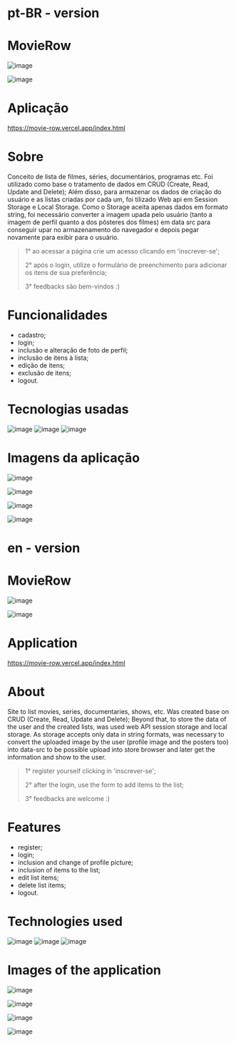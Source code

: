 # pt-BR - version

# MovieRow
 ![image](https://user-images.githubusercontent.com/84210050/128647945-275bd936-03c1-491c-a9f4-e48fbf641e39.png)
 
![image](https://user-images.githubusercontent.com/84210050/128647958-57f31a37-1920-49ea-9837-bf42c178025a.png)

# Aplicação

https://movie-row.vercel.app/index.html

# Sobre

Conceito de lista de filmes, séries, documentários, programas etc. Foi utilizado como base o tratamento de dados em CRUD (Create, Read, Update and Delete); Além disso, para armazenar os dados de criação do usuário e as listas criadas por cada um, foi tilizado Web api em Session Storage e Local Storage. Como o Storage aceita apenas dados em formato string, foi necessário converter a imagem upada pelo usuário (tanto a imagem de perfil quanto a dos pôsteres dos filmes) em data src para conseguir upar no armazenamento do navegador e depois pegar novamente para exibir para o usuário. 

> 1° ao acessar a página crie um acesso clicando em 'inscrever-se';
> 
> 2° após o login, utilize o formulário de preenchimento para adicionar os itens de sua preferência;
> 
> 3° feedbacks são bem-vindos :)

# Funcionalidades

- cadastro;
- login;
- inclusão e alteração de foto de perfil;
- inclusão de itens à lista;
- edição de itens;
- exclusão de itens;
- logout.

# Tecnologias usadas

![image](https://user-images.githubusercontent.com/84210050/128648299-eaf4ca7c-ab16-4b1b-82b3-ef8f4e964b93.png) ![image](https://user-images.githubusercontent.com/84210050/128648300-ee842dad-e9a5-4d9c-9e31-bb2a6be920f7.png) ![image](https://user-images.githubusercontent.com/84210050/128648302-0286cebb-85ec-4ca5-8b33-e954d66a7bba.png)


# Imagens da aplicação

![image](https://user-images.githubusercontent.com/84210050/128648322-1d8e71a9-7510-4a03-8a28-a497aad2e956.png)

![image](https://user-images.githubusercontent.com/84210050/128648333-7a1e725f-39b4-4797-a542-15ed6c74743f.png)

![image](https://user-images.githubusercontent.com/84210050/128648356-6072de93-928d-43f4-980a-9842d97acba0.png)

![image](https://user-images.githubusercontent.com/84210050/128648412-3dd4a8ca-2472-434b-a56a-08c651c59bf6.png)


# en - version


# MovieRow
 ![image](https://user-images.githubusercontent.com/84210050/128647945-275bd936-03c1-491c-a9f4-e48fbf641e39.png)
 
![image](https://user-images.githubusercontent.com/84210050/128647958-57f31a37-1920-49ea-9837-bf42c178025a.png)

# Application

https://movie-row.vercel.app/index.html

# About

Site to list movies, series, documentaries, shows, etc. Was created base on CRUD (Create, Read, Update and Delete); Beyond that, to store the data of the user and the created lists, was used web API session storage and local storage. As storage accepts only data in string formats, was necessary to convert the uploaded image by the user (profile image and the posters too) into data-src to be possible upload into store browser and later get the information and show to the user. 

> 1° register yourself clicking in 'inscrever-se'; 
> 
> 2° after the login, use the form to add items to the list;
> 
> 3° feedbacks are welcome :)

# Features

- register;
- login;
- inclusion and change of profile picture;
- inclusion of items to the list;
- edit list items;
- delete list items;
- logout.

# Technologies used

![image](https://user-images.githubusercontent.com/84210050/128648299-eaf4ca7c-ab16-4b1b-82b3-ef8f4e964b93.png) ![image](https://user-images.githubusercontent.com/84210050/128648300-ee842dad-e9a5-4d9c-9e31-bb2a6be920f7.png) ![image](https://user-images.githubusercontent.com/84210050/128648302-0286cebb-85ec-4ca5-8b33-e954d66a7bba.png)


# Images of the application

![image](https://user-images.githubusercontent.com/84210050/128648322-1d8e71a9-7510-4a03-8a28-a497aad2e956.png)

![image](https://user-images.githubusercontent.com/84210050/128648333-7a1e725f-39b4-4797-a542-15ed6c74743f.png)

![image](https://user-images.githubusercontent.com/84210050/128648356-6072de93-928d-43f4-980a-9842d97acba0.png)

![image](https://user-images.githubusercontent.com/84210050/128648412-3dd4a8ca-2472-434b-a56a-08c651c59bf6.png)
